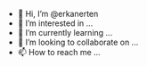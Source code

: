 - 👋 Hi, I’m @erkanerten
- 👀 I’m interested in ...
- 🌱 I’m currently learning ...
- 💞️ I’m looking to collaborate on ...
- 📫 How to reach me ...


<a target="blank" href="https://verified.cv/en/verify/85448747976189?ref=email">
      <img src="https://verified-bucket.s3.eu-central-1.amazonaws.com/badge/85448747976189.png" alt="">
    </a>


<!---
erkanerten/erkanerten is a ✨ special ✨ repository because its `README.md` (this file) appears on your GitHub profile.
You can click the Preview link to take a look at your changes.
--->
